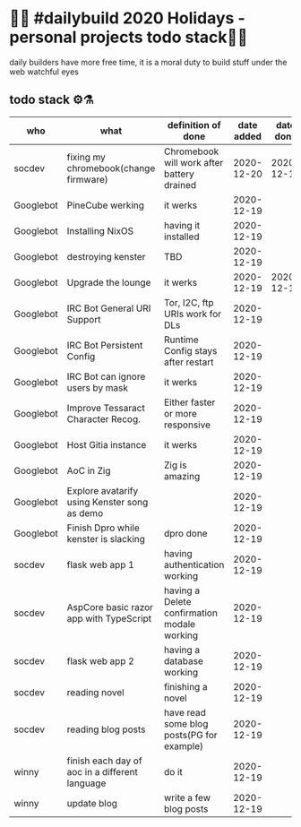 # 🎄🎄 #dailybuild 2020 Holidays - personal projects todo stack🎄🎄
daily builders have more free time, it is a moral duty to build stuff under the web watchful eyes

## todo stack ⚙️⚗️

| who | what | definition of done | date added | date done |
|---|--------|--------------------|----------|-------------|
| socdev     | fixing my chromebook(change firmware) | Chromebook will work after battery drained | 2020-12-20 | 2020-12-12 |
| Googlebot  | PineCube werking   | it werks | 2020-12-19 |  |
| Googlebot  | Installing NixOS   | having it installed | 2020-12-19 |  |
| Googlebot  | destroying kenster | TBD | 2020-12-19 |  |
| Googlebot  | Upgrade the lounge | it werks | 2020-12-19 | 2020-12-19 |
| Googlebot  | IRC Bot General URI Support | Tor, I2C, ftp URIs work for DLs | 2020-12-19 | |
| Googlebot  | IRC Bot Persistent Config | Runtime Config stays after restart | 2020-12-19 | |
| Googlebot  | IRC Bot can ignore users by mask | it werks | 2020-12-19 | |
| Googlebot  | Improve Tessaract Character Recog. | Either faster or more responsive | 2020-12-19 | |
| Googlebot  | Host Gitia instance | it werks | 2020-12-19 | |
| Googlebot  | AoC in Zig | Zig is amazing | 2020-12-19 | |
| Googlebot  | Explore avatarify using Kenster song as demo | | 2020-12-19 | |
| Googlebot  | Finish Dpro while kenster is slacking | dpro done | 2020-12-19 | |
| socdev     | flask web app 1    | having authentication working | 2020-12-19 |  |
| socdev     | AspCore basic razor app with TypeScript | having a Delete confirmation modale working | 2020-12-19 |  |
| socdev     | flask web app 2 | having a database working  | 2020-12-19 |  |
| socdev     | reading novel | finishing a novel | 2020-12-19 |  |
| socdev     | reading blog posts | have read some blog posts(PG for example) | 2020-12-19 |  |
| winny      | finish each day of aoc in a different language | do it | 2020-12-19 | |
| winny      | update blog | write a few blog posts | 2020-12-19 | |

